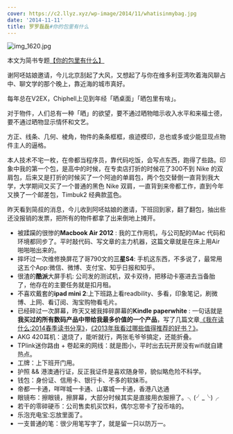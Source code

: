 ```yaml
---
cover: https://c2.llyz.xyz/wp-image/2014/11/whatisinmybag.jpg
date: '2014-11-11'
title: 罗罗磊磊#你的包里有什么
---
```


![img_1620.jpg](https://c2.llyz.xyz/wp-image/2014/11/whatisinmybag.jpg)

本文为简书专题[【你的包里有什么】](https://www.jianshu.com/collection/2bffd335f746)

谢阿呸姑娘邀请，今儿北京刮起了大风，又想起了与你在维多利亚湾吹着海风聊占中、聊文学的那个晚上，靠近海的城市真好。

每年总在V2EX，Chiphell上见到年经「晒桌面」「晒包里有啥」。

对于物件，人们总有一种「晒」的欲望，要不通过晒物暗示收入水平和来福士德，要不通过晒物显示情怀和文艺。

方正、线条、几何、棱角，物件的条条框框，痕迹模印，总也或多或少能显现点物件主人的逼格。

本人技术不宅一枚，在帝都当程序员，靠代码吃饭，会写点东西，跑得了些路。印象中我的第一个包，是高中的时候，在专卖店打折的时候花了300不到 Nike 的双肩包，后来又是打折的时候买了一个阿迪的单肩包，两个包交替倒一直背到我大学，大学期间又买了一个普通的黑色 Nike 双肩，一直背到来帝都工作，直到今年又换了一个邮差包，Timbuk2 经典款蓝色。

昨天看到简叔的消息，今儿收到阿呸姑娘的邀请，下班回到家，翻了翻包，抽出些还没报销的发票，把所有的物件都拿了出来倒地上摊开。

- 被蹂躏的很惨的**Macbook Air 2012** : 我的工作用机，与公司配的iMac 代码和环境都同步了。平时敲代码、写文章的主力机器，这篇文章就是在床上用Air 啪啪啪出来的。
- 摔坏过一次维修换屏花了哥790文的**三星S4**: 手机这东西，不多说了，最常用这五个App:微信、微博、支付宝、知乎日报和知乎。
- 很渣的**酷派**大屏手机: 公司发的测试机，双卡双待，把移动卡塞进去当备胎了，他存在的主要任务就是扣月租。
- 不喜欢戴套的**ipad mini 2**:上下班路上看readbility、多看，印象笔记，刷微博、上网、看订阅、淘宝购物看毛片。
- 已经碎过一次屏幕，昨天又被我摔碎屏幕的**Kindle paperwhite** : 一句话就是**我买过的所有数码产品中带给我最多价值的一个产品**，写了几篇文章[《我在读什么:2014春季读书分享》](https://luolei.org/what-i-read-in-2014-spring/)，[《2013年我看过哪些值得推荐的好书？》](https://luolei.org/books-i-read-in-2013/)。
- AKG 420耳机：退烧了，能听就行，两张毛爷爷搞定，还能折叠。
- TPlink迷你路由 + 卷起来的网线：就是图小，平时出去玩开房没有wifi就自建热点。
- 工牌：上下班开门用。
- 护照 && 港澳通行证，反正我证件是喜欢随身带，貌似略危险不科学。
- 钱包：身份证、信用卡、银行卡、不多的软妹币。
- 帝都一卡通，咩咩城一卡通、山寨城一卡通，香港八达通
- 眼镜布：擦眼镜，擦屏幕，大部分时候其实是直接用衣服擦了。╮(╯\_╰)╭
- 若干的零碎硬币：公司售卖机买饮料，偶尔忘带卡了投币啥的。
- 乐泡充电宝:忘放里面了。
- 一支普通的笔：很少用笔写字了，就是留一只以防万一。
